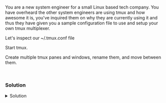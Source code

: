 You are a new system engineer for a small Linux based tech company. You have overheard the other system engineers are using tmux and how awesome it is, you've inquired them on why they are currently using it and thus they have given you a sample configuration file to use and setup your own tmux multiplexer.

Let's inspect our ~/.tmux.conf file

Start tmux.

Create multiple tmux panes and windows, rename them, and move between them.

<br>

### Solution
<details>
<summary>Solution</summary>

Install tmux

```plain
apt -y install tmux
```{{exec}}

Verify your /root/.tmux.conf file

```plain
cat /root/.tmux.conf
```{{exec}}

Create a tmux session

```plain
tmux
```{{exec}}

Verify that you are attached in tmux

```plain
tmux ls
```{{exec}}

In Tmux a command usually starts with a prefix key `ctrl+b` and than a key to activate an action.

Split the tmux Horizontally

```plain
ctrl + b and "
```

Split the tmux Vertically

```plain
ctrl + b and %
```

Jump between the horizontal tmux sessions

```
ctrl + b and [Arrow Keys] < ^ >
```

Rename your current window to "Window1"

```plain
ctrl + b and ,
```

Create a new window and name it "Window2"

```plain
ctrl + b and c
ctrl + b and ,
```

Move between the windows

```plain
ctrl+b and 0
```

</details>